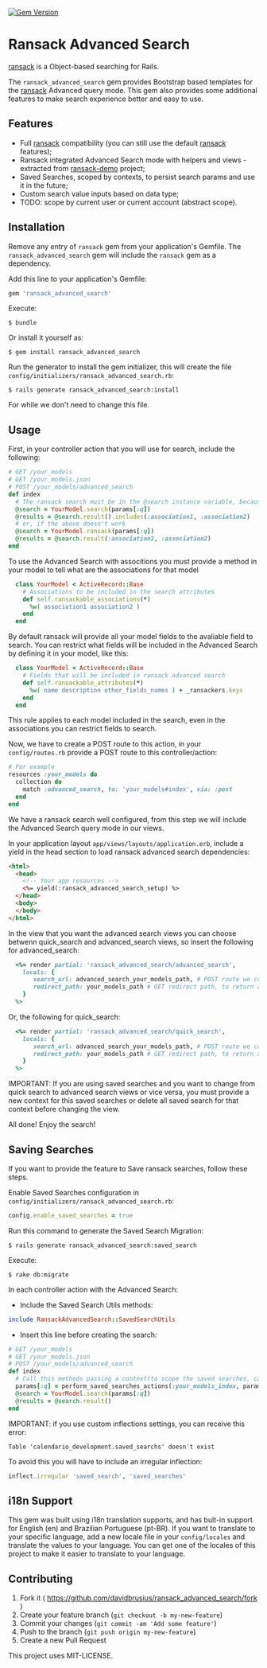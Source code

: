 [![Gem Version](https://badge.fury.io/rb/ransack_advanced_search.svg)](https://badge.fury.io/rb/ransack_advanced_search)

# Ransack Advanced Search

[ransack](https://github.com/activerecord-hackery/ransack) is a Object-based searching for Rails.

The `ransack_advanced_search` gem provides Bootstrap based templates for the [ransack](https://github.com/activerecord-hackery/ransack) Advanced query mode. This gem also provides some additional features to make search experience better and easy to use.

## Features
* Full [ransack](https://github.com/activerecord-hackery/ransack) compatibility (you can still use the default [ransack](https://github.com/activerecord-hackery/ransack) features);
* Ransack integrated Advanced Search mode with helpers and views - extracted from [ransack-demo](https://github.com/activerecord-hackery/ransack_demo) project;
* Saved Searches, scoped by contexts, to persist search params and use it in the future;
* Custom search value inputs based on data type;
* TODO: scope by current user or current account (abstract scope).

## Installation

Remove any entry of `ransack` gem from your application's Gemfile. The `ransack_advanced_search` gem will include the `ransack` gem as a dependency.

Add this line to your application's Gemfile:

```ruby
gem 'ransack_advanced_search'
```

Execute:

    $ bundle

Or install it yourself as:

    $ gem install ransack_advanced_search

Run the generator to install the gem initializer, this will create the file `config/initializers/ransack_advanced_search.rb`:

    $ rails generate ransack_advanced_search:install

For while we don't need to change this file.

## Usage

First, in your controller action that you will use for search, include the following:

```ruby
# GET /your_models
# GET /your_models.json
# POST /your_models/advanced_search
def index
  # The ransack search must be in the @search instance variable, because the advanced search will use it to build the search form. You must provide associations you will use in the includes method.
  @search = YourModel.search(params[:q])
  @results = @search.result().includes(:association1, :association2)
  # or, if the above doesn't work
  @search = YourModel.ransack(params[:q])
  @results = @search.result(:association1, :association2)
end
```

To use the Advanced Search with associtions you must provide a method in your model to tell what are the associations for that model
```ruby
  class YourModel < ActiveRecord::Base
    # Associations to be included in the search attributes
    def self.ransackable_associations(*)
      %w( association1 association2 )
    end
  end
```

By default ransack will provide all your model fields to the avaliable field to search. You can restrict what fields will be included in the Advanced Search by defining it in your model, like this:
```ruby
  class YourModel < ActiveRecord::Base
    # Fields that will be included in ransack advanced search
    def self.ransackable_attributes(*)
      %w( name description other_fields_names ) + _ransackers.keys
    end
  end
```

This rule applies to each model included in the search, even in the associations you can restrict fields to search.


Now, we have to create a POST route to this action, in your `config/routes.rb` provide a POST route to this controller/action:

```ruby
# For example
resources :your_models do
  collection do
    match :advanced_search, to: 'your_models#index', via: :post
  end
end
```

We have a ransack search well configured, from this step we will include the Advanced Search query mode in our views.

In your application layout `app/views/layouts/application.erb`, include a yield in the head section to load ransack advanced search dependencies:
```html
<html>
  <head>
    <!-- Your app resources -->
    <%= yield(:ransack_advanced_search_setup) %>
  </head>
  <body>
  </body>
</html>
```
In the view that you want the advanced search views you can choose betwenn quick_search and advanced_search views, so insert the following for advanced_search:

```ruby
  <%= render partial: 'ransack_advanced_search/advanced_search',
    locals: {
       search_url: advanced_search_your_models_path, # POST route we created above
       redirect_path: your_models_path # GET redirect path, to return after some actions
    }
  %>
```

Or, the following for quick_search:

```ruby
  <%= render partial: 'ransack_advanced_search/quick_search',
    locals: {
       search_url: advanced_search_your_models_path, # POST route we created above
       redirect_path: your_models_path # GET redirect path, to return after some actions
    }
  %>
```
IMPORTANT: If you are using saved searches and you want to change from quick search to advanced search views or vice versa, you must provide a new context for this saved searches or delete all saved search for that context before changing the view.

All done! Enjoy the search!

## Saving Searches

If you want to provide the feature to Save ransack searches, follow these steps.

Enable Saved Searches configuration in `config/initializers/ransack_advanced_search.rb`:

```ruby
config.enable_saved_searches = true
```

Run this command to generate the Saved Search Migration:

    $ rails generate ransack_advanced_search:saved_search

Execute:

    $ rake db:migrate

In each controller action with the Advanced Search:

* Include the Saved Search Utils methods:
```ruby
include RansackAdvancedSearch::SavedSearchUtils
```

* Insert this line before creating the search:
```ruby
# GET /your_models
# GET /your_models.json
# POST /your_models/advanced_search
def index
  # Call this methods passing a context(to scope the saved searches, can be any symbol) and the params variable
  params[:q] = perform_saved_searches_actions(:your_models_index, params)
  @search = YourModel.search(params[:q])
  @results = @search.result()
end
```
IMPORTANT: if you use custom inflections settings, you can receive this error:
```
Table 'calendario_development.saved_searchs' doesn't exist
```
To avoid this you will have to include an irregular inflection:
```ruby
inflect.irregular 'saved_search', 'saved_searches'
```

## i18n Support

This gem was built using i18n translation supports, and has bult-in support for English (en) and Brazilian Portuguese (pt-BR). If you want to translate to your specific language, add a new locale file in your `config/locales` and translate the values to your language. You can get one of the locales of this project to make it easier to translate to your language.


## Contributing

1. Fork it ( https://github.com/davidbrusius/ransack_advanced_search/fork )
2. Create your feature branch (`git checkout -b my-new-feature`)
3. Commit your changes (`git commit -am 'Add some feature'`)
4. Push to the branch (`git push origin my-new-feature`)
5. Create a new Pull Request

This project uses MIT-LICENSE.
